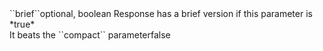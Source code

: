 <tr><td>``brief``</td><td>optional, boolean</td>
<td>Response has a brief version if this parameter is *true*<br/>It beats the ``compact`` parameter</td><td></td><td>false</td></tr>
